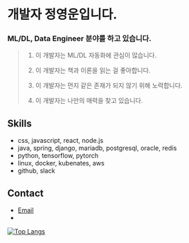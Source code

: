 # 개발자 정영운입니다.

### ML/DL, Data Engineer 분야를 하고 있습니다.
  
> 1. 이 개발자는 ML/DL 자동화에 관심이 많습니다.
> 
> 2. 이 개발자는 책과 이론을 읽는 걸 좋아합니다.
>
> 3. 이 개발자는 먼지 같은 존재가 되지 않기 위해 노력합니다.
> 
> 4. 이 개발자는 나만의 매력을 찾고 있습니다.

## Skills

- css, javascript, react, node.js
- java, spring, django, mariadb, postgresql, oracle, redis
- python, tensorflow, pytorch
- linux, docker, kubenates, aws
- github, slack

## Contact

- [Email](mailto:un3561@naver.com)
- 
[![Top Langs](https://github-readme-stats.vercel.app/api/top-langs/?username=yuj0630)](https://github.com/yuj0630/github-readme-stats)
<!--
**yuj0630/yuj0630** is a ✨ _special_ ✨ repository because its `README.md` (this file) appears on your GitHub profile.

![youngun's GitHub stats](https://github-readme-stats.vercel.app/api?username=yuj0630&show_icons=true&theme=transparent)

Here are some ideas to get you started:

- 🔭 I’m currently working on ...
- 🌱 I’m currently learning ...
- 👯 I’m looking to collaborate on ...
- 🤔 I’m looking for help with ...
- 💬 Ask me about ...
- 📫 How to reach me: ...
- 😄 Pronouns: ...
- ⚡ Fun fact: ...
-->
